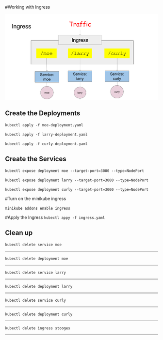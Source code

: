 #Working with Ingress

![Ingress](./images/ingress.png)

## Create the Deployments

`kubectl apply -f moe-deployment.yaml`

`kubectl apply -f larry-deployment.yaml`

`kubectl apply -f curly-deployment.yaml`

## Create the Services
`kubectl expose deployment moe --target-port=3000 --type=NodePort`

`kubectl expose deployment larry --target-port=3000 --type=NodePort`

`kubectl expose deployment curly --target-port=3000 --type=NodePort`

#Turn on the minikube ingress

`minikube addons enable ingress`

#Apply the Ingress
`kubectl appy -f ingress.yaml`

## Clean up

`kubectl delete service moe`

------

`kubectl delete deployment moe`

------

`kubectl delete service larry`

------

`kubectl delete deployment larry`

------

`kubectl delete service curly`

------

`kubectl delete deployment curly`

------

`kubectl delete ingress stooges`

------